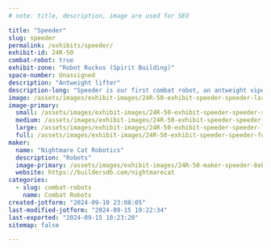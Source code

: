 ```yaml
---
# note: title, description, image are used for SEO

title: "Speeder"
slug: speeder
permalink: /exhibits/speeder/
exhibit-id: 24R-50
combat-robot: true
exhibit-zone: "Robot Ruckus (Spirit Building)"
space-number: Unassigned
description: "Antweight lifter"
description-long: "Speeder is our first combat robot, an antweight viper lifter kit bot. After a year of learning, it may get a new chassis design for ruckus."
image: /assets/images/exhibit-images/24R-50-exhibit-speeder-speeder-large.jpg
image-primary: 
  small: /assets/images/exhibit-images/24R-50-exhibit-speeder-speeder-small.jpg
  medium: /assets/images/exhibit-images/24R-50-exhibit-speeder-speeder-medium.jpg
  large: /assets/images/exhibit-images/24R-50-exhibit-speeder-speeder-large.jpg
  full: /assets/images/exhibit-images/24R-50-exhibit-speeder-speeder-full.jpg
maker: 
  name: "Nightmare Cat Robotics"
  description: "Robots"
  image-primary: /assets/images/exhibit-images/24R-50-maker-speeder-8eb79197-651b-4bac-9ffe-ac049fbc82ff-medium.png
  website: https://buildersdb.com/nightmarecat
categories: 
  - slug: combat-robots
    name: Combat Robots
created-jotform: "2024-09-10 23:08:05"
last-modified-jotform: "2024-09-15 10:22:34"
last-exported: "2024-09-15 10:23:20"
sitemap: false

---
```

